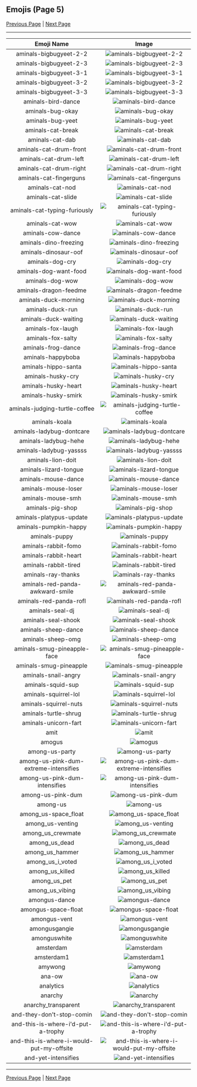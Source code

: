 
## Emojis (Page 5)

[Previous Page](/docs/hc/page-a-0004.md)
  | [Next Page](/docs/hc/page-a-0006.md)

<hr />

|Emoji Name|Image|
| :-: | :-: |
|aminals-bigbugyeet-2-2| ![aminals-bigbugyeet-2-2](/emojis/hc/aminals-bigbugyeet-2-2.gif)|
|aminals-bigbugyeet-2-3| ![aminals-bigbugyeet-2-3](/emojis/hc/aminals-bigbugyeet-2-3.gif)|
|aminals-bigbugyeet-3-1| ![aminals-bigbugyeet-3-1](/emojis/hc/aminals-bigbugyeet-3-1.gif)|
|aminals-bigbugyeet-3-2| ![aminals-bigbugyeet-3-2](/emojis/hc/aminals-bigbugyeet-3-2.gif)|
|aminals-bigbugyeet-3-3| ![aminals-bigbugyeet-3-3](/emojis/hc/aminals-bigbugyeet-3-3.gif)|
|aminals-bird-dance| ![aminals-bird-dance](/emojis/hc/aminals-bird-dance.gif)|
|aminals-bug-okay| ![aminals-bug-okay](/emojis/hc/aminals-bug-okay.gif)|
|aminals-bug-yeet| ![aminals-bug-yeet](/emojis/hc/aminals-bug-yeet.gif)|
|aminals-cat-break| ![aminals-cat-break](/emojis/hc/aminals-cat-break.gif)|
|aminals-cat-dab| ![aminals-cat-dab](/emojis/hc/aminals-cat-dab.gif)|
|aminals-cat-drum-front| ![aminals-cat-drum-front](/emojis/hc/aminals-cat-drum-front.gif)|
|aminals-cat-drum-left| ![aminals-cat-drum-left](/emojis/hc/aminals-cat-drum-left.gif)|
|aminals-cat-drum-right| ![aminals-cat-drum-right](/emojis/hc/aminals-cat-drum-right.gif)|
|aminals-cat-fingerguns| ![aminals-cat-fingerguns](/emojis/hc/aminals-cat-fingerguns.gif)|
|aminals-cat-nod| ![aminals-cat-nod](/emojis/hc/aminals-cat-nod.gif)|
|aminals-cat-slide| ![aminals-cat-slide](/emojis/hc/aminals-cat-slide.gif)|
|aminals-cat-typing-furiously| ![aminals-cat-typing-furiously](/emojis/hc/aminals-cat-typing-furiously.gif)|
|aminals-cat-wow| ![aminals-cat-wow](/emojis/hc/aminals-cat-wow.gif)|
|aminals-cow-dance| ![aminals-cow-dance](/emojis/hc/aminals-cow-dance.gif)|
|aminals-dino-freezing| ![aminals-dino-freezing](/emojis/hc/aminals-dino-freezing.gif)|
|aminals-dinosaur-oof| ![aminals-dinosaur-oof](/emojis/hc/aminals-dinosaur-oof.gif)|
|aminals-dog-cry| ![aminals-dog-cry](/emojis/hc/aminals-dog-cry.gif)|
|aminals-dog-want-food| ![aminals-dog-want-food](/emojis/hc/aminals-dog-want-food.gif)|
|aminals-dog-wow| ![aminals-dog-wow](/emojis/hc/aminals-dog-wow.gif)|
|aminals-dragon-feedme| ![aminals-dragon-feedme](/emojis/hc/aminals-dragon-feedme.gif)|
|aminals-duck-morning| ![aminals-duck-morning](/emojis/hc/aminals-duck-morning.gif)|
|aminals-duck-run| ![aminals-duck-run](/emojis/hc/aminals-duck-run.gif)|
|aminals-duck-waiting| ![aminals-duck-waiting](/emojis/hc/aminals-duck-waiting.gif)|
|aminals-fox-laugh| ![aminals-fox-laugh](/emojis/hc/aminals-fox-laugh.gif)|
|aminals-fox-salty| ![aminals-fox-salty](/emojis/hc/aminals-fox-salty.gif)|
|aminals-frog-dance| ![aminals-frog-dance](/emojis/hc/aminals-frog-dance.gif)|
|aminals-happyboba| ![aminals-happyboba](/emojis/hc/aminals-happyboba.gif)|
|aminals-hippo-santa| ![aminals-hippo-santa](/emojis/hc/aminals-hippo-santa.gif)|
|aminals-husky-cry| ![aminals-husky-cry](/emojis/hc/aminals-husky-cry.gif)|
|aminals-husky-heart| ![aminals-husky-heart](/emojis/hc/aminals-husky-heart.gif)|
|aminals-husky-smirk| ![aminals-husky-smirk](/emojis/hc/aminals-husky-smirk.gif)|
|aminals-judging-turtle-coffee| ![aminals-judging-turtle-coffee](/emojis/hc/aminals-judging-turtle-coffee.gif)|
|aminals-koala| ![aminals-koala](/emojis/hc/aminals-koala.png)|
|aminals-ladybug-dontcare| ![aminals-ladybug-dontcare](/emojis/hc/aminals-ladybug-dontcare.gif)|
|aminals-ladybug-hehe| ![aminals-ladybug-hehe](/emojis/hc/aminals-ladybug-hehe.gif)|
|aminals-ladybug-yassss| ![aminals-ladybug-yassss](/emojis/hc/aminals-ladybug-yassss.gif)|
|aminals-lion-doit| ![aminals-lion-doit](/emojis/hc/aminals-lion-doit.gif)|
|aminals-lizard-tongue| ![aminals-lizard-tongue](/emojis/hc/aminals-lizard-tongue.gif)|
|aminals-mouse-dance| ![aminals-mouse-dance](/emojis/hc/aminals-mouse-dance.gif)|
|aminals-mouse-loser| ![aminals-mouse-loser](/emojis/hc/aminals-mouse-loser.gif)|
|aminals-mouse-smh| ![aminals-mouse-smh](/emojis/hc/aminals-mouse-smh.gif)|
|aminals-pig-shop| ![aminals-pig-shop](/emojis/hc/aminals-pig-shop.png)|
|aminals-platypus-update| ![aminals-platypus-update](/emojis/hc/aminals-platypus-update.gif)|
|aminals-pumpkin-happy| ![aminals-pumpkin-happy](/emojis/hc/aminals-pumpkin-happy.gif)|
|aminals-puppy| ![aminals-puppy](/emojis/hc/aminals-puppy.gif)|
|aminals-rabbit-fomo| ![aminals-rabbit-fomo](/emojis/hc/aminals-rabbit-fomo.gif)|
|aminals-rabbit-heart| ![aminals-rabbit-heart](/emojis/hc/aminals-rabbit-heart.gif)|
|aminals-rabbit-tired| ![aminals-rabbit-tired](/emojis/hc/aminals-rabbit-tired.gif)|
|aminals-ray-thanks| ![aminals-ray-thanks](/emojis/hc/aminals-ray-thanks.gif)|
|aminals-red-panda-awkward-smile| ![aminals-red-panda-awkward-smile](/emojis/hc/aminals-red-panda-awkward-smile.gif)|
|aminals-red-panda-rofl| ![aminals-red-panda-rofl](/emojis/hc/aminals-red-panda-rofl.gif)|
|aminals-seal-dj| ![aminals-seal-dj](/emojis/hc/aminals-seal-dj.gif)|
|aminals-seal-shook| ![aminals-seal-shook](/emojis/hc/aminals-seal-shook.gif)|
|aminals-sheep-dance| ![aminals-sheep-dance](/emojis/hc/aminals-sheep-dance.gif)|
|aminals-sheep-omg| ![aminals-sheep-omg](/emojis/hc/aminals-sheep-omg.gif)|
|aminals-smug-pineapple-face| ![aminals-smug-pineapple-face](/emojis/hc/aminals-smug-pineapple-face.png)|
|aminals-smug-pineapple| ![aminals-smug-pineapple](/emojis/hc/aminals-smug-pineapple.png)|
|aminals-snail-angry| ![aminals-snail-angry](/emojis/hc/aminals-snail-angry.gif)|
|aminals-squid-sup| ![aminals-squid-sup](/emojis/hc/aminals-squid-sup.gif)|
|aminals-squirrel-lol| ![aminals-squirrel-lol](/emojis/hc/aminals-squirrel-lol.gif)|
|aminals-squirrel-nuts| ![aminals-squirrel-nuts](/emojis/hc/aminals-squirrel-nuts.gif)|
|aminals-turtle-shrug| ![aminals-turtle-shrug](/emojis/hc/aminals-turtle-shrug.png)|
|aminals-unicorn-fart| ![aminals-unicorn-fart](/emojis/hc/aminals-unicorn-fart.gif)|
|amit| ![amit](/emojis/hc/amit.png)|
|amogus| ![amogus](/emojis/hc/amogus.png)|
|among-us-party| ![among-us-party](/emojis/hc/among-us-party.gif)|
|among-us-pink-dum-extreme-intensifies| ![among-us-pink-dum-extreme-intensifies](/emojis/hc/among-us-pink-dum-extreme-intensifies.gif)|
|among-us-pink-dum-intensifies| ![among-us-pink-dum-intensifies](/emojis/hc/among-us-pink-dum-intensifies.gif)|
|among-us-pink-dum| ![among-us-pink-dum](/emojis/hc/among-us-pink-dum.png)|
|among-us| ![among-us](/emojis/hc/among-us.png)|
|among_us-space_float| ![among_us-space_float](/emojis/hc/among_us-space_float.gif)|
|among_us-venting| ![among_us-venting](/emojis/hc/among_us-venting.gif)|
|among_us_crewmate| ![among_us_crewmate](/emojis/hc/among_us_crewmate.png)|
|among_us_dead| ![among_us_dead](/emojis/hc/among_us_dead.png)|
|among_us_hammer| ![among_us_hammer](/emojis/hc/among_us_hammer.gif)|
|among_us_i_voted| ![among_us_i_voted](/emojis/hc/among_us_i_voted.png)|
|among_us_killed| ![among_us_killed](/emojis/hc/among_us_killed.gif)|
|among_us_pet| ![among_us_pet](/emojis/hc/among_us_pet.gif)|
|among_us_vibing| ![among_us_vibing](/emojis/hc/among_us_vibing.gif)|
|amongus-dance| ![amongus-dance](/emojis/hc/amongus-dance.gif)|
|amongus-space-float| ![amongus-space-float](/emojis/hc/amongus-space-float.gif)|
|amongus-vent| ![amongus-vent](/emojis/hc/amongus-vent.gif)|
|amongusgangie| ![amongusgangie](/emojis/hc/amongusgangie.png)|
|amonguswhite| ![amonguswhite](/emojis/hc/amonguswhite.png)|
|amsterdam| ![amsterdam](/emojis/hc/amsterdam.png)|
|amsterdam1| ![amsterdam1](/emojis/hc/amsterdam1.png)|
|amywong| ![amywong](/emojis/hc/amywong.png)|
|ana-ow| ![ana-ow](/emojis/hc/ana-ow.png)|
|analytics| ![analytics](/emojis/hc/analytics.png)|
|anarchy| ![anarchy](/emojis/hc/anarchy.png)|
|anarchy_transparent| ![anarchy_transparent](/emojis/hc/anarchy_transparent.png)|
|and-they-don't-stop-comin| ![and-they-don't-stop-comin](/emojis/hc/and-they-don't-stop-comin.gif)|
|and-this-is-where-i'd-put-a-trophy| ![and-this-is-where-i'd-put-a-trophy](/emojis/hc/and-this-is-where-i'd-put-a-trophy.png)|
|and-this-is-where-i-would-put-my-offsite| ![and-this-is-where-i-would-put-my-offsite](/emojis/hc/and-this-is-where-i-would-put-my-offsite.jpg)|
|and-yet-intensifies| ![and-yet-intensifies](/emojis/hc/and-yet-intensifies.gif)|

<hr/>

[Previous Page](/docs/hc/page-a-0004.md)
  | [Next Page](/docs/hc/page-a-0006.md)